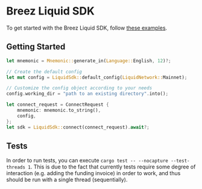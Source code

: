 # Breez Liquid SDK

To get started with the Breez Liquid SDK, follow [these examples](https://sdk-doc-liquid.breez.technology/).

## Getting Started
```rust
let mnemonic = Mnemonic::generate_in(Language::English, 12)?;

// Create the default config
let mut config = LiquidSdk::default_config(LiquidNetwork::Mainnet);

// Customize the config object according to your needs
config.working_dir = "path to an existing directory".into();

let connect_request = ConnectRequest {
    mnemonic: mnemonic.to_string(),
    config,
};
let sdk = LiquidSdk::connect(connect_request).await?;
```

## Tests
In order to run tests, you can execute `cargo test -- --nocapture --test-threads 1`. This is due to the fact that currently tests require some degree of interaction (e.g. adding the funding invoice) in order to work, and thus should be run with a single thread (sequentially).
